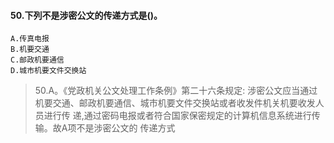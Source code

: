 #### 50.下列不是涉密公文的传递方式是()。
    A.传真电报
    B.机要交通
    C.邮政机要通信
    D.城市机要文件交换站
>   50.A。《党政机关公文处理工作条例》第二十六条规定:
涉密公文应当通过机要交通、邮政机要通信、城市机要文件交换站或者收发件机关机要收发人员进行传
    递,通过密码电报或者符合国家保密规定的计算机信息系统进行传输。故A项不是涉密公文的
    传递方式





















    